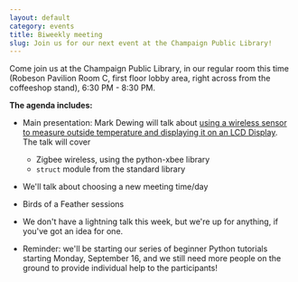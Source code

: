 ```yaml
---
layout: default
category: events
title: Biweekly meeting
slug: Join us for our next event at the Champaign Public Library!
---
```


Come join us at the Champaign Public Library, in our regular room this time
(Robeson Pavilion Room C, first floor lobby area, right across from the
coffeeshop stand), 6:30 PM - 8:30 PM.

**The agenda includes:**

* Main presentation: Mark Dewing will talk about <a href='https://github.com/markdewing/temperature-monitor'>using a wireless sensor to
  measure outside temperature and displaying it on an LCD Display</a>. The talk will
  cover
  * Zigbee wireless, using the python-xbee library
  * <code>struct</code> module from the standard library

* We'll talk about choosing a new meeting time/day

* Birds of a Feather sessions

* We don't have a lightning talk this week, but we're up for anything, if
you've got an idea for one.

* Reminder: we'll be starting our series of beginner Python tutorials starting
Monday, September 16, and we still need more people on the ground to provide
individual help to the participants!
